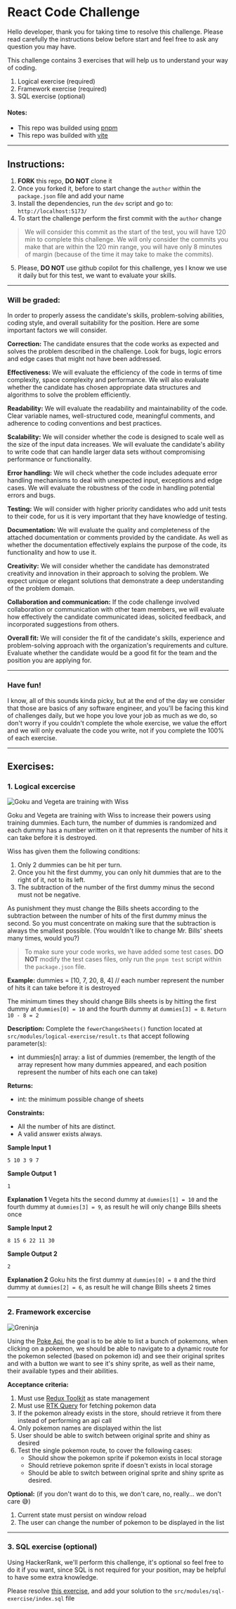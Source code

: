# React Code Challenge

Hello developer, thank you for taking time to resolve this challenge. Please read carefully the instructions below before start and feel free to ask any question you may have.

This challenge contains 3 exercises that will help us to understand your way of coding.

1. Logical exercise (required)
2. Framework exercise (required)
3. SQL exercise (optional)

#### Notes:
- This repo was builded using [pnpm](https://pnpm.io/installation)
- This repo was builded with [vite](https://vitejs.dev)

---
## Instructions:

1. **FORK** this repo, **DO NOT** clone it
2. Once you forked it, before to start change the `author` within the `package.json` file and add your name
3. Install the dependencies, run the `dev` script and go to: `http://localhost:5173/`
4. To start the challenge perform the first commit with the `author` change
>
> We will consider this commit as the start of the test, you will have 120 min to complete this challenge.
>We will only consider the commits you make that are within the 120 min range, you will have only 8 minutes of margin (because of the time it may take to make the commits).
5. Please, **DO NOT** use github copilot for this challenge, yes I know we use it daily but for this test, we want to evaluate your skills.

---

### Will be graded:
In order to properly assess the candidate's skills, problem-solving abilities, coding style, and overall suitability for the position. Here are some important factors we will consider.

**Correction:** The candidate ensures that the code works as expected and solves the problem described in the challenge. Look for bugs, logic errors and edge cases that might not have been addressed.

**Effectiveness:** We will evaluate the efficiency of the code in terms of time complexity, space complexity and performance. We will also evaluate whether the candidate has chosen appropriate data structures and algorithms to solve the problem efficiently.

**Readability:** We will evaluate the readability and maintainability of the code. Clear variable names, well-structured code, meaningful comments, and adherence to coding conventions and best practices.

**Scalability:** We will consider whether the code is designed to scale well as the size of the input data increases. We will evaluate the candidate's ability to write code that can handle larger data sets without compromising performance or functionality.

**Error handling:** We will check whether the code includes adequate error handling mechanisms to deal with unexpected input, exceptions and edge cases. We will evaluate the robustness of the code in handling potential errors and bugs.

**Testing:** We will consider with higher priority candidates who add unit tests to their code, for us it is very important that they have knowledge of testing.

**Documentation:** We will evaluate the quality and completeness of the attached documentation or comments provided by the candidate. As well as whether the documentation effectively explains the purpose of the code, its functionality and how to use it.

**Creativity:** We will consider whether the candidate has demonstrated creativity and innovation in their approach to solving the problem. We expect unique or elegant solutions that demonstrate a deep understanding of the problem domain.

**Collaboration and communication:** If the code challenge involved collaboration or communication with other team members, we will evaluate how effectively the candidate communicated ideas, solicited feedback, and incorporated suggestions from others.

**Overall fit:** We will consider the fit of the candidate's skills, experience and problem-solving approach with the organization's requirements and culture. Evaluate whether the candidate would be a good fit for the team and the position you are applying for.

---

### Have fun!
I know, all of this sounds kinda picky, but at the end of the day we consider that those are basics of any software engineer, and you'll be facing this kind of challenges daily, but we hope you love your job as much as we do, so don't worry if you couldn't complete the whole exercise, we value the effort and we will only evaluate the code you write, not if you complete the 100% of each exercise.

---

## Exercises:

### 1. Logical excercise

![Goku and Vegeta are training with Wiss](src/assets/goku-vegeta-trainning.png)

Goku and Vegeta are training with Wiss to increase their powers using training dummies.
Each turn, the number of dummies is randomized and each dummy has a number written on it that represents the number of hits it can take before it is destroyed.

Wiss has given them the following conditions:
1. Only 2 dummies can be hit per turn.
2. Once you hit the first dummy, you can only hit dummies that are to the right of it, not to its left.
3. The subtraction of the number of the first dummy minus the second must not be negative.

As punishment they must change the Bills sheets according to the subtraction between the number of hits of the first dummy minus the second. So you must concentrate on making sure that the subtraction is always the smallest possible. (You wouldn't like to change Mr. Bills' sheets many times, would you?)

> 
> To make sure your code works, we have added some test cases.
> **DO NOT** modify the test cases files, only run the `pnpm test` script within the `package.json` file.

**Example:**
dummies = [10, 7, 20, 8, 4] // each number represent the number of hits it can take before it is destroyed

The minimum times they should change Bills sheets is by hitting the first dummy at `dummies[0] = 10` and the fourth dummy at `dummies[3] = 8`.
`Return 10 - 8 = 2`

**Description:**
Complete the `fewerChangeSheets()` function located at `src/modules/logical-exercise/result.ts` that accept following parameter(s):
* int dummies[n] array: a list of dummies (remember, the length of the array represent how many dummies appeared, and each position represent the number of hits each one can take)

**Returns:**
* int: the minimum possible change of sheets

**Constraints:**
- All the number of hits are distinct.
- A valid answer exists always.

**Sample Input 1**
```
5 10 3 9 7
```

**Sample Output 1**
```
1
```

**Explanation 1**
Vegeta hits the second dummy at `dummies[1] = 10` and the fourth dummy at `dummies[3] = 9`, as result he will only change Bills sheets once


**Sample Input 2**
```
8 15 6 22 11 30
```

**Sample Output 2**
```
2
```

**Explanation 2**
Goku hits the first dummy at `dummies[0] = 8` and the third dummy at `dummies[2] = 6`, as result he will change Bills sheets 2 times

---

### 2. Framework excercise

![Greninja](src/assets/greninja.jpg)

Using the [Poke Api](https://pokeapi.co), the goal is to be able to list a bunch of pokemons, when clicking on a pokemon, we should be able to navigate to a dynamic route for the pokemon selected (based on pokemon id) and see their original sprites and with a button we want to see it's shiny sprite, as well as their name, their available types and their abilities.

**Acceptance criteria:**
1. Must use [Redux Toolkit](https://redux-toolkit.js.org) as state management
2. Must use [RTK Query](https://redux-toolkit.js.org/rtk-query/overview) for fetching pokemon data
3. If the pokemon already exists in the store, should retrieve it from there instead of performing an api call
4. Only pokemon names are displayed within the list
5. User should be able to switch between original sprite and shiny as desired
6. Test the single pokemon route, to cover the following cases:
    * Should show the pokemon sprite if pokemon exists in local storage
    * Should retrieve pokemon sprite if doesn't exists in local storage
    * Should be able to switch between original sprite and shiny sprite as desired.

**Optional:**
(if you don't want do to this, we don't care, no, really... we don't care 😅)
1. Current state must persist on window reload
2. The user can change the number of pokemon to be displayed in the list

---

### 3. SQL exercise (optional)

Using HackerRank, we'll perform this challenge, it's optional so feel free to do it if you want, since SQL is not required for your position, may be helpful to have some extra knowledge.

Please resolve [this exercise](https://www.hackerrank.com/challenges/salary-of-employees/problem?isFullScreen=true), and add your solution to the `src/modules/sql-exercise/index.sql` file